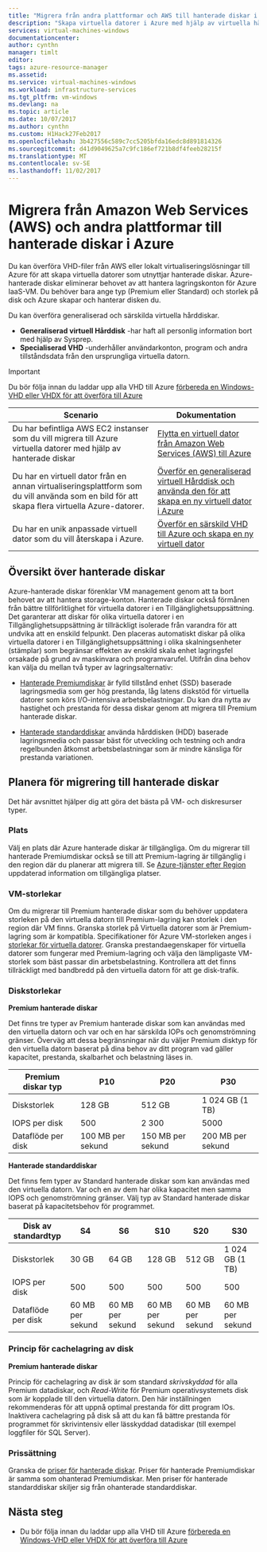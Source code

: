 ```yaml
---
title: "Migrera från andra plattformar och AWS till hanterade diskar i Azure | Microsoft Docs"
description: "Skapa virtuella datorer i Azure med hjälp av virtuella hårddiskar som överförts från andra moln som AWS eller andra virtualiseringsplattformar och dra nytta av Azure hanterade diskar."
services: virtual-machines-windows
documentationcenter: 
author: cynthn
manager: timlt
editor: 
tags: azure-resource-manager
ms.assetid: 
ms.service: virtual-machines-windows
ms.workload: infrastructure-services
ms.tgt_pltfrm: vm-windows
ms.devlang: na
ms.topic: article
ms.date: 10/07/2017
ms.author: cynthn
ms.custom: H1Hack27Feb2017
ms.openlocfilehash: 3b427556c589c7cc5205bfda16edc8d891814326
ms.sourcegitcommit: d41d9049625a7c9fc186ef721b8df4feeb28215f
ms.translationtype: MT
ms.contentlocale: sv-SE
ms.lasthandoff: 11/02/2017
---
```

# <a name="migrate-from-amazon-web-services-aws-and-other-platforms-to-managed-disks-in-azure"></a>Migrera från Amazon Web Services (AWS) och andra plattformar till hanterade diskar i Azure

Du kan överföra VHD-filer från AWS eller lokalt virtualiseringslösningar till Azure för att skapa virtuella datorer som utnyttjar hanterade diskar. Azure-hanterade diskar eliminerar behovet av att hantera lagringskonton för Azure IaaS-VM. Du behöver bara ange typ (Premium eller Standard) och storlek på disk och Azure skapar och hanterar disken du. 

Du kan överföra generaliserad och särskilda virtuella hårddiskar. 
- **Generaliserad virtuell Hårddisk** -har haft all personlig information bort med hjälp av Sysprep. 
- **Specialiserad VHD** -underhåller användarkonton, program och andra tillståndsdata från den ursprungliga virtuella datorn. 

> [!IMPORTANT]
> Du bör följa innan du laddar upp alla VHD till Azure [förbereda en Windows-VHD eller VHDX för att överföra till Azure](prepare-for-upload-vhd-image.md?toc=%2fazure%2fvirtual-machines%2fwindows%2ftoc.json)
>
>


| Scenario                                                                                                                         | Dokumentation                                                                                                                       |
|----------------------------------------------------------------------------------------------------------------------------------|-------------------------------------------------------------------------------------------------------------------------------------|
| Du har befintliga AWS EC2 instanser som du vill migrera till Azure virtuella datorer med hjälp av hanterade diskar                              | [Flytta en virtuell dator från Amazon Web Services (AWS) till Azure](aws-to-azure.md)                           |
| Du har en virtuell dator från en annan virtualiseringsplattform som du vill använda som en bild för att skapa flera virtuella Azure-datorer. | [Överför en generaliserad virtuell Hårddisk och använda den för att skapa en ny virtuell dator i Azure](upload-generalized-managed.md) |
| Du har en unik anpassade virtuell dator som du vill återskapa i Azure.                                                      | [Överför en särskild VHD till Azure och skapa en ny virtuell dator](create-vm-specialized.md)         |


## <a name="overview-of-managed-disks"></a>Översikt över hanterade diskar

Azure-hanterade diskar förenklar VM management genom att ta bort behovet av att hantera storage-konton. Hanterade diskar också förmånen från bättre tillförlitlighet för virtuella datorer i en Tillgänglighetsuppsättning. Det garanterar att diskar för olika virtuella datorer i en Tillgänglighetsuppsättning är tillräckligt isolerade från varandra för att undvika att en enskild felpunkt. Den placeras automatiskt diskar på olika virtuella datorer i en Tillgänglighetsuppsättning i olika skalningsenheter (stämplar) som begränsar effekten av enskild skala enhet lagringsfel orsakade på grund av maskinvara och programvarufel. Utifrån dina behov kan välja du mellan två typer av lagringsalternativ: 
 
- [Hanterade Premiumdiskar](premium-storage.md) är fylld tillstånd enhet (SSD) baserade lagringsmedia som ger hög prestanda, låg latens diskstöd för virtuella datorer som körs I/O-intensiva arbetsbelastningar. Du kan dra nytta av hastighet och prestanda för dessa diskar genom att migrera till Premium hanterade diskar.  

- [Hanterade standarddiskar](standard-storage.md) använda hårddisken (HDD) baserade lagringsmedia och passar bäst för utveckling och testning och andra regelbunden åtkomst arbetsbelastningar som är mindre känsliga för prestanda variationen.  

## <a name="plan-for-the-migration-to-managed-disks"></a>Planera för migrering till hanterade diskar

Det här avsnittet hjälper dig att göra det bästa på VM- och diskresurser typer.


### <a name="location"></a>Plats

Välj en plats där Azure hanterade diskar är tillgängliga. Om du migrerar till hanterade Premiumdiskar också se till att Premium-lagring är tillgänglig i den region där du planerar att migrera till. Se [Azure-tjänster efter Region](https://azure.microsoft.com/regions/#services) uppdaterad information om tillgängliga platser.

### <a name="vm-sizes"></a>VM-storlekar

Om du migrerar till Premium hanterade diskar som du behöver uppdatera storleken på den virtuella datorn till Premium-lagring kan storlek i den region där VM finns. Granska storlek på Virtuella datorer som är Premium-lagring som är kompatibla. Specifikationer för Azure VM-storleken anges i [storlekar för virtuella datorer](sizes.md).
Granska prestandaegenskaper för virtuella datorer som fungerar med Premium-lagring och välja den lämpligaste VM-storlek som bäst passar din arbetsbelastning. Kontrollera att det finns tillräckligt med bandbredd på den virtuella datorn för att ge disk-trafik.

### <a name="disk-sizes"></a>Diskstorlekar

**Premium hanterade diskar**

Det finns tre typer av Premium hanterade diskar som kan användas med den virtuella datorn och var och en har särskilda IOPs och genomströmning gränser. Överväg att dessa begränsningar när du väljer Premium disktyp för den virtuella datorn baserat på dina behov av ditt program vad gäller kapacitet, prestanda, skalbarhet och belastning läses in.

| Premium diskar typ  | P10               | P20               | P30               |
|---------------------|-------------------|-------------------|-------------------|
| Diskstorlek           | 128 GB            | 512 GB            | 1 024 GB (1 TB)    |
| IOPS per disk       | 500               | 2 300              | 5000              |
| Dataflöde per disk | 100 MB per sekund | 150 MB per sekund | 200 MB per sekund |

**Hanterade standarddiskar**

Det finns fem typer av Standard hanterade diskar som kan användas med den virtuella datorn. Var och en av dem har olika kapacitet men samma IOPS och genomströmning gränser. Välj typ av Standard hanterade diskar baserat på kapacitetsbehov för programmet.

| Disk av standardtyp  | S4               | S6               | S10              | S20              | S30              |
|---------------------|------------------|------------------|------------------|------------------|------------------|
| Diskstorlek           | 30 GB            | 64 GB            | 128 GB           | 512 GB           | 1 024 GB (1 TB)   |
| IOPS per disk       | 500              | 500              | 500              | 500              | 500              |
| Dataflöde per disk | 60 MB per sekund | 60 MB per sekund | 60 MB per sekund | 60 MB per sekund | 60 MB per sekund |

### <a name="disk-caching-policy"></a>Princip för cachelagring av disk 

**Premium hanterade diskar**

Princip för cachelagring av disk är som standard *skrivskyddad* för alla Premium datadiskar, och *Read-Write* för Premium operativsystemets disk som är kopplade till den virtuella datorn. Den här inställningen rekommenderas för att uppnå optimal prestanda för ditt program IOs. Inaktivera cachelagring på disk så att du kan få bättre prestanda för programmet för skrivintensiv eller lässkyddad datadiskar (till exempel loggfiler för SQL Server).

### <a name="pricing"></a>Prissättning

Granska de [priser för hanterade diskar](https://azure.microsoft.com/en-us/pricing/details/managed-disks/). Priser för hanterade Premiumdiskar är samma som ohanterad Premiumdiskar. Men priser för hanterade standarddiskar skiljer sig från ohanterade standarddiskar.


## <a name="next-steps"></a>Nästa steg

- Du bör följa innan du laddar upp alla VHD till Azure [förbereda en Windows-VHD eller VHDX för att överföra till Azure](prepare-for-upload-vhd-image.md?toc=%2fazure%2fvirtual-machines%2fwindows%2ftoc.json)
